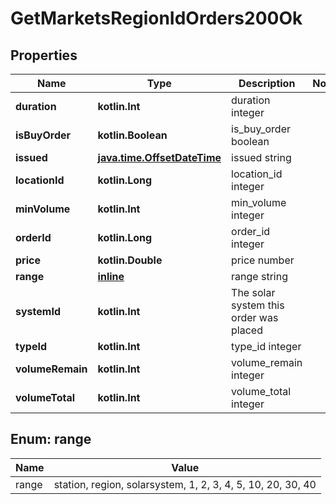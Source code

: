 
# GetMarketsRegionIdOrders200Ok

## Properties
Name | Type | Description | Notes
------------ | ------------- | ------------- | -------------
**duration** | **kotlin.Int** | duration integer | 
**isBuyOrder** | **kotlin.Boolean** | is_buy_order boolean | 
**issued** | [**java.time.OffsetDateTime**](java.time.OffsetDateTime.md) | issued string | 
**locationId** | **kotlin.Long** | location_id integer | 
**minVolume** | **kotlin.Int** | min_volume integer | 
**orderId** | **kotlin.Long** | order_id integer | 
**price** | **kotlin.Double** | price number | 
**range** | [**inline**](#RangeEnum) | range string | 
**systemId** | **kotlin.Int** | The solar system this order was placed | 
**typeId** | **kotlin.Int** | type_id integer | 
**volumeRemain** | **kotlin.Int** | volume_remain integer | 
**volumeTotal** | **kotlin.Int** | volume_total integer | 


<a name="RangeEnum"></a>
## Enum: range
Name | Value
---- | -----
range | station, region, solarsystem, 1, 2, 3, 4, 5, 10, 20, 30, 40



